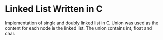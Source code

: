 # Linked List Written in C
Implementation of single and doubly linked list in C.
Union was used as the content for each node in the linked list. The union contains int, float and char.
